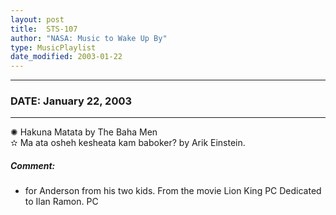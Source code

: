 ```yaml
---
layout: post
title:  STS-107
author: "NASA: Music to Wake Up By"
type: MusicPlaylist
date_modified: 2003-01-22
---
```


----
### DATE: January 22, 2003
----
✺ Hakuna Matata by The Baha Men  &nbsp;<br />✫ Ma ata osheh kesheata kam baboker? by Arik Einstein.

##### Comment:
* for Anderson from his two kids. From the movie Lion King PC
Dedicated to Ilan Ramon. PC
